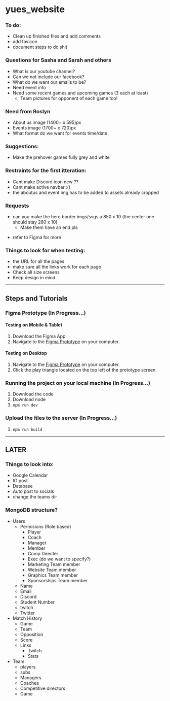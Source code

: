 # yues_website

### To do:
- Clean up finished files and add comments
- add favicon
- document steps to do shit

### Questions for Sasha and Sarah and others
- What is our youtube channel?
- Can we not include our facebook?
- What do we want our emails to be?
- Need event info
- Need some recent games and upcoming games (3 each at least)
    - Team pictures for opponent of each game too!

### Need from Roslyn
- About us image (1400+ x 595)px
- Events image (1700+ x 720)px
- What format do we want for events time/date

### Suggestions:
- Make the prehover games fully grey and white

### Restraints for the first itteration:
- Cant make Discord icon new ??
- Cant make active navbar :((
- the aboutus and event img has to be added to assets already cropped 

### Requests
- can you make the hero border imgs/svgs a 850 x 10 (the center one should stay 280 x 10)
    - Make them have an end pls
* refer to Figma for more

### Things to look for when testing:
- the URL for all the pages
- make sure all the links work for each page
- Check all size screens
- Keep design in mind

--------------------------------------

## Steps and Tutorials

### Figma Prototype (In Progress...)
#### Testing on Mobile & Tablet
1. Download the Figma App.
2. Navigate to the [Figma Prototype](https://www.figma.com/proto/U5EAS9EbPx4KpyezKQaguB/YUES-2022-23-WEBSITE?node-id=304%3A3189&scaling=scale-down-width&page-id=53%3A2&starting-point-node-id=304%3A3189) on your computer.

#### Testing on Desktop
1. Navigate to the [Figma Prototype](https://www.figma.com/proto/U5EAS9EbPx4KpyezKQaguB/YUES-2022-23-WEBSITE?node-id=304%3A3189&scaling=scale-down-width&page-id=53%3A2&starting-point-node-id=304%3A3189) on your computer.
2. Click the play triangle located on the top left of the prototype screen.

### Running the project on your local machine (In Progress...)

1. Download the code
2. Download node
3. `npm run dev`

### Upload the files to the server (In Progress...)

1. `npm run build`

--------------------------------------

## LATER

### Things to look into:
- Google Calendar
- IG post 
- Database
- Auto post to socials
- change the teams dir

### MongoDB structure?
- Users
    - Permisions (Role based)
        - Player
        - Coach
        - Manager
        - Member
        - Comp Directer
        - Exec (do we want to specify?)
        - Marketing Team member
        - Website Team member
        - Graphics Team member
        - Sponsorships Team member
    - Name
    - Email
    - Discord
    - Student Number
    - twitch
    - Twitter
- Match History
    - Game
    - Team
    - Opposition 
    - Score
    - Links
        - Twitch
        - Stats
- Team
    - players
    - subs
    - Managers
    - Coaches
    - Competitive directors
    - Game

